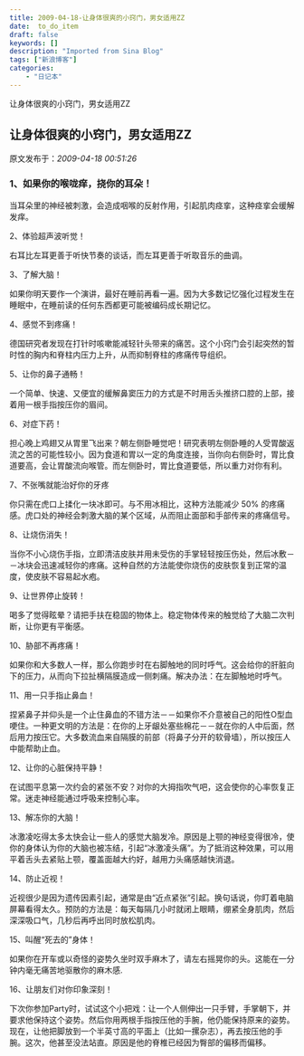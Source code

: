 ```yaml
---
title: 2009-04-18-让身体很爽的小窍门，男女适用ZZ
date:  to_do_item
draft: false
keywords: []
description: "Imported from Sina Blog"
tags: ["新浪博客"]
categories: 
    - "日记本"
---
```

让身体很爽的小窍门，男女适用ZZ
## 让身体很爽的小窍门，男女适用ZZ

 原文发布于：*2009-04-18 00:51:26*

### 1、如果你的喉咙痒，挠你的耳朵！ 

当耳朵里的神经被刺激，会造成咽喉的反射作用，引起肌肉痉挛，这种痉挛会缓解发痒。 

2、体验超声波听觉！ 

右耳比左耳更善于听快节奏的谈话，而左耳更善于听取音乐的曲调。 

3、了解大脑！ 

如果你明天要作一个演讲，最好在睡前再看一遍。因为大多数记忆强化过程发生在睡眠中，在睡前读的任何东西都更可能被编码成长期记忆。 

4、感觉不到疼痛！ 

德国研究者发现在打针时咳嗽能减轻针头带来的痛苦。这个小窍门会引起突然的暂时性的胸内和脊柱内压力上升，从而抑制脊柱的疼痛传导组织。 

5、让你的鼻子通畅！ 

一个简单、快速、又便宜的缓解鼻窦压力的方式是不时用舌头推挤口腔的上部，接着用一根手指按压你的眉间。 

6、对症下药！ 

担心晚上鸡翅又从胃里飞出来？朝左侧卧睡觉吧！研究表明左侧卧睡的人受胃酸返流之苦的可能性较小。因为食道和胃以一定的角度连接，当你向右侧卧时，胃比食道要高，会让胃酸流向喉管。而左侧卧时，胃比食道要低，所以重力对你有利。 

7、不张嘴就能治好你的牙疼 

你只需在虎口上揉化一块冰即可。与不用冰相比，这种方法能减少 50%
的疼痛感。虎口处的神经会刺激大脑的某个区域，从而阻止面部和手部传来的疼痛信号。 

8、让烧伤消失！ 

当你不小心烧伤手指，立即清洁皮肤并用未受伤的手掌轻轻按压伤处，然后冰敷－－冰块会迅速减轻你的疼痛。这种自然的方法能使你烧伤的皮肤恢复到正常的温度，使皮肤不容易起水疱。 

9、让世界停止旋转！ 

喝多了觉得眩晕？请把手扶在稳固的物体上。稳定物体传来的触觉给了大脑二次判断，让你更有平衡感。 

10、胁部不再疼痛！ 

如果你和大多数人一样，那么你跑步时在右脚触地的同时呼气。这会给你的肝脏向下的压力，从而向下拉扯横隔膜造成一侧刺痛。解决办法：在左脚触地时呼气。 

11、用一只手指止鼻血！ 

捏紧鼻子并仰头是一个止住鼻血的不错方法－－如果你不介意被自己的阳性O型血哽住。一种更文明的方法是：在你的上牙龈处塞些棉花－－就在你的人中后面，然后用力按压它。大多数流血来自隔膜的前部（将鼻子分开的软骨墙），所以按压人中能帮助止血。 

12、让你的心脏保持平静！ 

在试图平息第一次约会的紧张不安？对你的大拇指吹气吧，这会使你的心率恢复正常。迷走神经能通过呼吸来控制心率。 

13、解冻你的大脑！ 

冰激凌吃得太多太快会让一些人的感觉大脑发冷。原因是上颚的神经变得很冷，使你的身体认为你的大脑也被冻结，引起“冰激凌头痛”。为了抵消这种效果，可以用平着舌头去紧贴上颚，覆盖面越大约好，越用力头痛感越快消退。 

14、防止近视！ 

近视很少是因为遗传因素引起，通常是由“近点紧张”引起。换句话说，你盯着电脑屏幕看得太久。预防的方法是：每天每隔几小时就闭上眼睛，绷紧全身肌肉，然后深深吸口气，几秒后再呼出同时放松肌肉。 

15、叫醒“死去的”身体！ 

如果你在开车或以奇怪的姿势久坐时双手麻木了，请左右摇晃你的头。这能在一分钟内毫无痛苦地驱散你的麻木感. 

16、让朋友们对你印象深刻！ 

下次你参加Party时，试试这个小把戏：让一个人侧伸出一只手臂，手掌朝下，并要求他保持这个姿势。然后你用两根手指按压他的手腕，他仍能保持原来的姿势。现在，让他把脚放到一个半英寸高的平面上（比如一摞杂志），再去按压他的手腕。这次，他甚至没法站直。原因是他的脊椎已经因为臀部的偏移而偏移。


